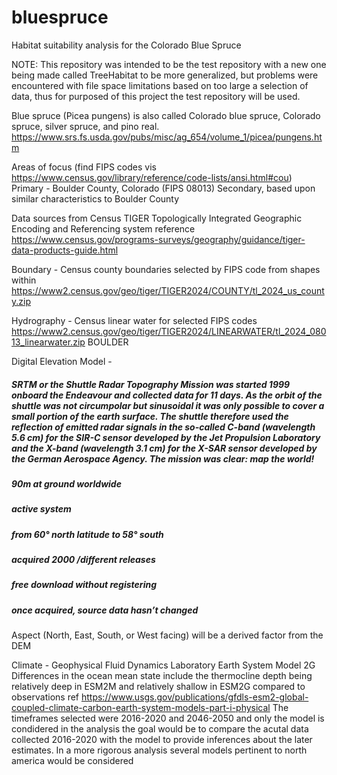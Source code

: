 # bluespruce
Habitat suitability analysis for the Colorado Blue Spruce

NOTE: This repository was intended to be the test repository with a new one being made called TreeHabitat to be more generalized, but problems were encountered with file space limitations
based on too large a selection of data, thus for purposed of this project the test repository will be used.

Blue spruce (Picea pungens) is also called Colorado blue spruce, 
Colorado spruce, silver spruce, and pino real.
https://www.srs.fs.usda.gov/pubs/misc/ag_654/volume_1/picea/pungens.htm

Areas of focus (find FIPS codes vis https://www.census.gov/library/reference/code-lists/ansi.html#cou)
Primary - Boulder County, Colorado  (FIPS 08013)
Secondary, based upon similar characteristics to Boulder County

<!-- attempted to implement the following in the TreeHabitat repositiory but only got as far as defining
the county shapefiles and associated linear water features 
**Taos County, New Mexico (FIPS 35055)
Elevation: 5,000 to 13,000 feet.
Climate: Cold winters and monsoon-driven precipitation.
Features: Shares a focus on natural land conservation and mountainous terrain.

Albany County, Wyoming (FIPS 56001)
Elevation: Ranges from around 5,000 to 13,000 feet.
Climate: Similar to Boulder County with cold winters and a combination of alpine and montane zones.
Vegetation: Forested areas with suitable conditions for blue spruce, particularly around the Medicine Bow Range.
Land Use: Mixed urban (Laramie) and wilderness areas like the Medicine Bow National Forest, which supports blue spruce.** -->

Data sources
from Census TIGER Topologically Integrated Geographic Encoding and Referencing system
reference https://www.census.gov/programs-surveys/geography/guidance/tiger-data-products-guide.html

Boundary - Census county boundaries selected by FIPS code from shapes within  https://www2.census.gov/geo/tiger/TIGER2024/COUNTY/tl_2024_us_county.zip

Hydrography - Census linear water for selected FIPS codes
https://www2.census.gov/geo/tiger/TIGER2024/LINEARWATER/tl_2024_08013_linearwater.zip  BOULDER


<!-- the following were not implemented except at the start of the TreeHabitat repository
 https://www2.census.gov/geo/tiger/TIGER2024/LINEARWATER/tl_2024_35055_linearwater.zip  TAOS
https://www2.census.gov/geo/tiger/TIGER2024/LINEARWATER/tl_2024_56001_linearwater.zip  ALBANY -->

Digital Elevation Model -
##### SRTM or the Shuttle Radar Topography Mission was started 1999 onboard the Endeavour and collected data for 11 days. As the orbit of the shuttle was not circumpolar but sinusoidal it was only possible to  cover a small portion of the earth surface. The shuttle therefore used the reflection of emitted radar signals in the so-called C-band (wavelength 5.6 cm) for the SIR-C sensor developed by the Jet Propulsion Laboratory and the X-band (wavelength 3.1 cm) for the X-SAR sensor developed by the German Aerospace Agency. The mission was clear: map the world!


##### 90m at ground worldwide
##### active system
##### from 60° north latitude to 58° south
##### acquired 2000 /different releases
##### free download without registering
##### once acquired, source data hasn’t changed

Aspect (North, East, South, or West facing) will be a derived factor from the DEM

Climate - Geophysical Fluid Dynamics Laboratory Earth System Model 2G 
Differences in the ocean mean state include the thermocline depth 
being relatively deep in ESM2M and relatively shallow in ESM2G compared to observations
ref https://www.usgs.gov/publications/gfdls-esm2-global-coupled-climate-carbon-earth-system-models-part-i-physical
The timeframes selected were 2016-2020 and 2046-2050 and only the model is condidered in the analysis
the goal would be to compare the acutal data collected 2016-2020 with the model to provide
inferences about the later estimates.
In a more rigorous analysis several models pertinent to north america would be considered